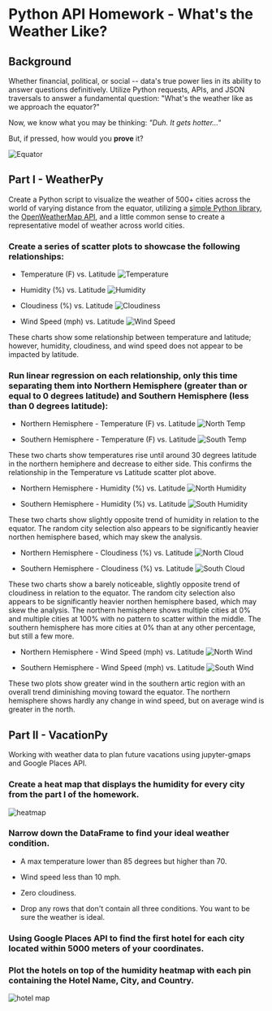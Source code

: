 # Python API Homework - What's the Weather Like?

## Background

Whether financial, political, or social -- data's true power lies in its ability to answer questions definitively. Utilize Python requests, APIs, and JSON traversals to answer a fundamental question: "What's the weather like as we approach the equator?"

Now, we know what you may be thinking: _"Duh. It gets hotter..."_

But, if pressed, how would you **prove** it?

![Equator](Images/equatorsign.png)


## Part I - WeatherPy

Create a Python script to visualize the weather of 500+ cities across the world of varying distance from the equator, utilizing a [simple Python library](https://pypi.python.org/pypi/citipy), the [OpenWeatherMap API](https://openweathermap.org/api), and a little common sense to create a representative model of weather across world cities.

### Create a series of scatter plots to showcase the following relationships:

* Temperature (F) vs. Latitude
![Temperature](output_data/Lat_v_Temp.png)

* Humidity (%) vs. Latitude
![Humidity](output_data/Lat_v_Humidity.png)

* Cloudiness (%) vs. Latitude
![Cloudiness](output_data/Lat_v_Cloudiness.png)

* Wind Speed (mph) vs. Latitude
![Wind Speed](output_data/Lat_v_WindSpeed.png)

These charts show some relationship between temperature and latitude; however, humidity, cloudiness, and wind speed does not appear to be impacted by latitude. 


### Run linear regression on each relationship, only this time separating them into Northern Hemisphere (greater than or equal to 0 degrees latitude) and Southern Hemisphere (less than 0 degrees latitude):

* Northern Hemisphere - Temperature (F) vs. Latitude
![North Temp](output_data/North_Hem_Temp.png)

* Southern Hemisphere - Temperature (F) vs. Latitude
![South Temp](output_data/South_Hem_Temp.png)

These two charts show temperatures rise until around 30 degrees latitude in the northern hemiphere and decrease to either side. This confirms the relationship in the Temperature vs Latitude scatter plot above. 


* Northern Hemisphere - Humidity (%) vs. Latitude
![North Humidity](output_data/North_Humidity.png)

* Southern Hemisphere - Humidity (%) vs. Latitude
![South Humidity](output_data/South_Humidity.png)

These two charts show slightly opposite trend of humidity in relation to the equator. The random city selection also appears to be significantly heavier northen hemisphere based, which may skew the analysis.


* Northern Hemisphere - Cloudiness (%) vs. Latitude
![North Cloud](output_data/North_Cloud.png)

* Southern Hemisphere - Cloudiness (%) vs. Latitude
![South Cloud](output_data/South_Cloud.png)

These two charts show a barely noticeable, slightly opposite trend of cloudiness in relation to the equator. The random city selection also appears to be significantly heavier northen hemisphere based, which may skew the analysis. The northern hemisphere shows multiple cities at 0% and multiple cities at 100% with no pattern to scatter within the middle. The southern hemisphere has more cities at 0% than at any other percentage, but still a few more.  


* Northern Hemisphere - Wind Speed (mph) vs. Latitude
![North Wind](output_data/North_Wind.png)

* Southern Hemisphere - Wind Speed (mph) vs. Latitude
![South Wind](output_data/South_Wind.png)

These two plots show greater wind in the southern artic region with an overall trend diminishing moving toward the equator. The northern hemisphere shows hardly any change in wind speed, but on average wind is greater in the north.  



## Part II - VacationPy

Working with weather data to plan future vacations using jupyter-gmaps and Google Places API.


### Create a heat map that displays the humidity for every city from the part I of the homework.

  ![heatmap](Images/heatmap.png)

### Narrow down the DataFrame to find your ideal weather condition. 

  * A max temperature lower than 85 degrees but higher than 70.

  * Wind speed less than 10 mph.

  * Zero cloudiness.

  * Drop any rows that don't contain all three conditions. You want to be sure the weather is ideal.

### Using Google Places API to find the first hotel for each city located within 5000 meters of your coordinates.

### Plot the hotels on top of the humidity heatmap with each pin containing the **Hotel Name**, **City**, and **Country**.

![hotel map](Images/hotel_map.png)


